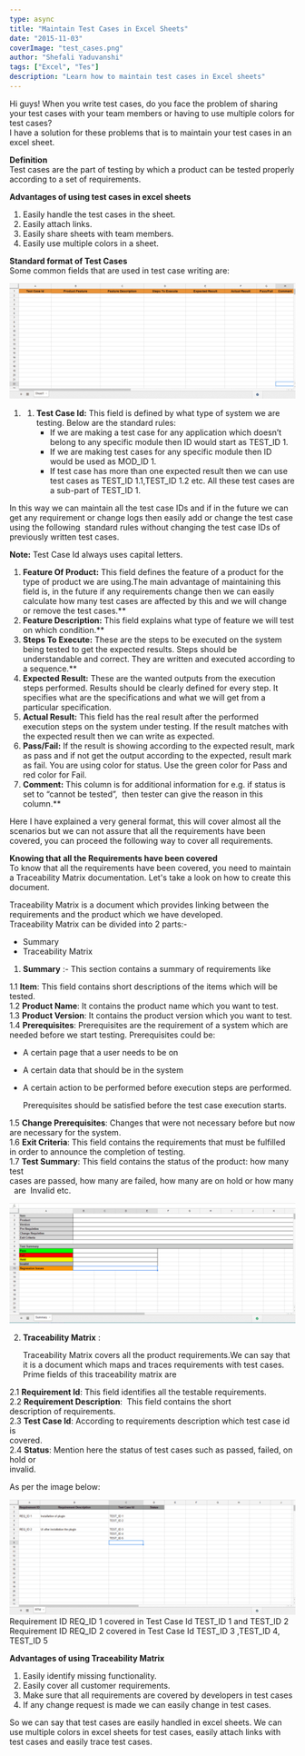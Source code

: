 ```yaml
---
type: async
title: "Maintain Test Cases in Excel Sheets"
date: "2015-11-03"
coverImage: "test_cases.png"
author: "Shefali Yaduvanshi"
tags: ["Excel", "Tes"]
description: "Learn how to maintain test cases in Excel sheets"
---
```


Hi guys! When you write test cases, do you face the problem of sharing your test cases with your team members or having to use multiple colors for test cases?  
I have a solution for these problems that is to maintain your test cases in an excel sheet.

**Definition**  
Test cases are the part of testing by which a product can be tested properly according to a set of requirements.

**Advantages of using test cases in excel sheets**

1. Easily handle the test cases in the sheet.
2. Easily attach links.
3. Easily share sheets with team members.
4. Easily use multiple colors in a sheet.

**Standard format of Test Cases**  
Some common fields that are used in test case writing are:  

![1](1.png)

1. 1. **Test Case Id:** This field is defined by what type of system we are testing. Below are the standard rules:
        - If we are making a test case for any application which doesn’t belong to any specific module then ID would start as TEST\_ID 1.
        - If we are making test cases for any specific module then ID would be used as MOD\_ID 1.
        - If test case has more than one expected result then we can use test cases as TEST\_ID 1.1,TEST\_ID 1.2 etc. All these test cases are a sub-part of TEST\_ID 1.

In this way we can maintain all the test case IDs and if in the future we can get any requirement or change logs then easily add or change the test case using the following  standard rules without changing the test case IDs of previously written test cases.

**Note:** Test Case Id always uses capital letters.

1. **Feature Of Product:** This field defines the feature of a product for the type of product we are using.The main advantage of maintaining this field is, in the future if any requirements change then we can easily calculate how many test cases are affected by this and we will change or remove the test cases.**
2. **Feature Description:** This field explains what type of feature we will test on which condition.**
3. **Steps To Execute:** These are the steps to be executed on the system being tested to get the expected results. Steps should be understandable and correct. They are written and executed according to a sequence.**
4. **Expected Result:** These are the wanted outputs from the execution steps performed. Results should be clearly defined for every step. It specifies what are the specifications and what we will get from a particular specification.
5. **Actual Result:** This field has the real result after the performed execution steps on the system under testing. If the result matches with the expected result then we can write as expected.
6. **Pass/Fail:** If the result is showing according to the expected result, mark as pass and if not get the output according to the expected, result mark as fail. You are using color for status. Use the green color for Pass and red color for Fail.
7. **Comment:** This column is for additional information for e.g. if status is set to “cannot be tested”,  then tester can give the reason in this column.**

Here I have explained a very general format, this will cover almost all the scenarios but we can not assure that all the requirements have been covered, you can proceed the following way to cover all requirements.

**Knowing that all the Requirements have been covered**  
To know that all the requirements have been covered, you need to maintain a Traceability Matrix documentation. Let's take a look on how to create this document.

Traceability Matrix is a document which provides linking between the requirements and the product which we have developed.  
Traceability Matrix can be divided into 2 parts:-

- Summary
- Traceability Matrix

1. **Summary** :- 
    This section contains a summary of requirements like

 1.1 **Item**: This field contains short descriptions of the items which will be tested.  
 1.2 **Product Name**: It contains the product name which you want to test.  
 1.3 **Product Version**: It contains the product version which you want to test.  
 1.4 **Prerequisites**: Prerequisites are the requirement of a system which are  
 needed before we start testing. Prerequisites could be:

- A certain page that a user needs to be on
- A certain data that should be in the system
- A certain action to be performed before execution steps are performed.  
      
    Prerequisites should be satisfied before the test case execution starts.

 1.5 **Change Prerequisites**: Changes that were not necessary before but now are necessary for the system.  
 1.6 **Exit Criteria**: This field contains the requirements that must be fulfilled  
 in order to announce the completion of testing.  
 1.7 **Test Summary**: This field contains the status of the product: how many test  
 cases are passed, how many are failed, how many are on hold or how many   are  Invalid etc.  

![2](2.png)

2. **Traceability Matrix** :  
      
    Traceability Matrix covers all the product requirements.We can say that it is a document which maps and traces requirements with test cases. Prime fields of this traceability matrix are

 2.1 **Requirement Id**: This field identifies all the testable requirements.  
 2.2 **Requirement Description**:  This field contains the short  
 description of requirements.  
 2.3 **Test Case Id**: According to requirements description which test case id is  
 covered.  
 2.4 **Status**: Mention here the status of test cases such as passed, failed, on hold or  
 invalid.

As per the image below:  

![3](3.png)  
Requirement ID REQ\_ID 1 covered in Test Case Id TEST\_ID 1 and TEST\_ID 2  
Requirement ID REQ\_ID 2 covered in Test Case Id TEST\_ID 3 ,TEST\_ID 4, TEST\_ID 5

**Advantages of using Traceability Matrix**

1. Easily identify missing functionality.
2. Easily cover all customer requirements.
3. Make sure that all requirements are covered by developers in test cases
4. If any change request is made we can easily change in test cases.

So we can say that test cases are easily handled in excel sheets. We can use multiple colors in excel sheets for test cases, easily attach links with test cases and easily trace test cases.
